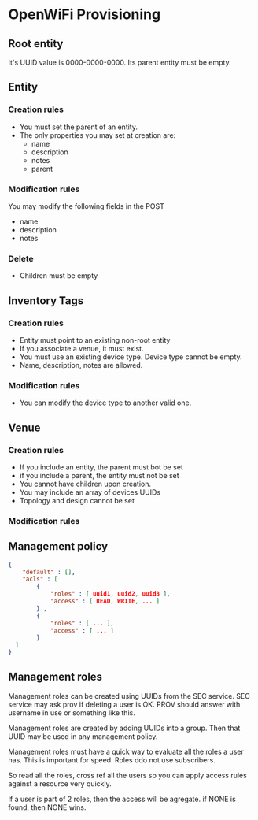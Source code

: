 # OpenWiFi Provisioning

## Root entity
It's UUID value is 0000-0000-0000. Its parent entity must be empty.

## Entity
### Creation rules
- You must set the parent of an entity.
- The only properties you may set at creation are:
  - name
  - description
  - notes
  - parent

### Modification rules
You may modify the following fields in the POST
- name
- description
- notes

### Delete
- Children must be empty

## Inventory Tags
### Creation rules
- Entity must point to an existing non-root entity
- If you associate a venue, it must exist.
- You must use an existing device type. Device type cannot be empty.
- Name, description, notes are allowed.

### Modification rules
- You can modify the device type to another valid one.

## Venue
### Creation rules
- If you include an entity, the parent must bot be set
- if you include a parent, the entity must not be set
- You cannot have children upon creation.
- You may include an array of devices UUIDs
- Topology and design cannot be set

### Modification rules



## Management policy

```json
{
    "default" : [],
    "acls" : [
        {
            "roles" : [ uuid1, uuid2, uuid3 ],
            "access" : [ READ, WRITE, ... ]
        } ,
        {
            "roles" : [ ... ],
            "access" : [ ... ]
        }
  ]
}
```

## Management roles
Management roles can be created using UUIDs from the SEC service. SEC service may ask prov if deleting a user 
is OK. PROV should answer with username in use or something like this. 

Management roles are created by adding UUIDs into a group. Then that UUID may be used in any management 
policy.

Management roles must have a quick way to evaluate all the roles a user has. This is important for 
speed. Roles ddo not use subscribers.

So read all the roles, cross ref all the users sp you can apply access rules against a resource very quickly.

If a user is part of 2 roles, then the access will be agregate. if NONE is found, then NONE wins.

